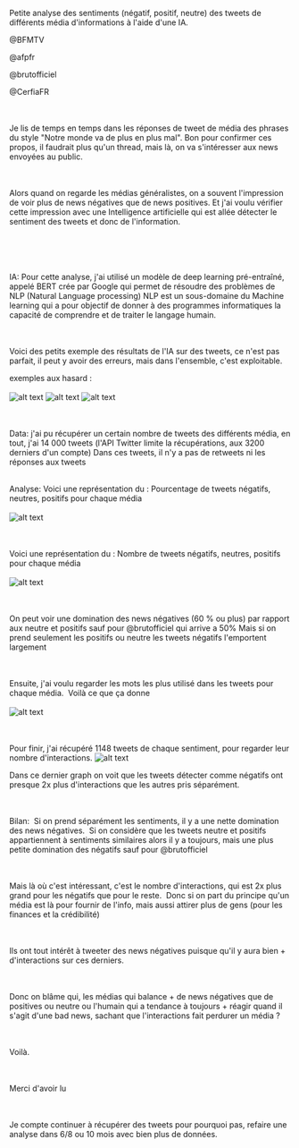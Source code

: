 
Petite analyse des sentiments (négatif, positif, neutre) des tweets de différents média d'informations à l'aide d'une IA.

@BFMTV

@afpfr

@brutofficiel

@CerfiaFR

<br><br>
Je lis de temps en temps dans les réponses de tweet de média des phrases du style "Notre monde va de plus en plus mal".
Bon pour confirmer ces propos, il faudrait plus qu'un thread, mais là, on va s'intéresser aux news envoyées au public.

<br><br>
Alors quand on regarde les médias généralistes, on a souvent l'impression de voir plus de news négatives que de news positives.
Et j'ai voulu vérifier cette impression avec une Intelligence artificielle qui est allée détecter le sentiment des tweets et donc de l'information.


<br><br>
<br><br>
IA:
Pour cette analyse, j'ai utilisé un modèle de deep learning pré-entraîné, appelé BERT crée par Google qui permet de résoudre des problèmes de NLP (Natural Language processing)
NLP est un sous-domaine du Machine learning qui a pour objectif de donner à des programmes informatiques la capacité de comprendre et de traiter le langage humain.

<br><br>
Voici des petits exemple des résultats de l'IA sur des tweets, ce n'est pas parfait, il peut y avoir des erreurs, mais dans l'ensemble, c'est exploitable.

exemples aux hasard :
<br><br>
![alt text](https://github.com/Kyytox/feelings-twitter-ia/blob/master/Graph/tweets_negatifs.png)
![alt text](https://github.com/Kyytox/feelings-twitter-ia/blob/master/Graph/tweets_neutres.png)
![alt text](https://github.com/Kyytox/feelings-twitter-ia/blob/master/Graph/tweets_positifs.png)

<br><br>
Data:
j'ai pu récupérer un certain nombre de tweets des différents média, en tout, j'ai 14 000 tweets (l'API Twitter limite la récupérations, aux 3200 derniers d'un compte)
Dans ces tweets, il n'y a pas de retweets ni les réponses aux tweets
<br><br>


Analyse:
Voici une représentation du :
Pourcentage de tweets négatifs, neutres, positifs pour chaque média
<br><br>
![alt text](https://github.com/Kyytox/feelings-twitter-ia/blob/master/Graph/Pie_graph_pourcent_sent_of_tweets.png)

<br><br>
Voici une représentation du :
Nombre de tweets négatifs, neutres, positifs pour chaque média
<br><br>
![alt text](https://github.com/Kyytox/feelings-twitter-ia/blob/master/Graph/Bar_graph_number_tweets_by_sent.png)

<br><br>
On peut voir une domination des news négatives (60 % ou plus) par rapport aux neutre et positifs sauf pour @brutofficiel qui arrive a 50% Mais si on prend seulement les positifs ou neutre les tweets négatifs l'emportent largement

<br><br>
Ensuite, j'ai voulu regarder les mots les plus utilisé dans les tweets pour chaque média. 
Voilà ce que ça donne
<br><br>
![alt text](https://github.com/Kyytox/feelings-twitter-ia/blob/master/Graph/Wordcloud_graph_frequent_words.png)

<br><br>
Pour finir, j'ai récupéré 1148 tweets de chaque sentiment, pour regarder leur nombre d'interactions.
![alt text](https://github.com/Kyytox/feelings-twitter-ia/blob/master/Graph/Circle_graph_nb_interactions.png)

Dans ce dernier graph on voit que les tweets détecter comme négatifs ont presque 2x plus d'interactions que les autres pris séparément.

<br><br>
Bilan: 
Si on prend séparément les sentiments, il y a une nette domination des news négatives. 
Si on considère que les tweets neutre et positifs appartiennent à sentiments similaires alors il y a toujours, mais une plus petite domination des négatifs sauf pour @brutofficiel

<br><br>
Mais là où c'est intéressant, c'est le nombre d'interactions, qui est 2x plus grand pour les négatifs que pour le reste. 
Donc si on part du principe qu'un média est là pour fournir de l'info, mais aussi attirer plus de gens (pour les finances et la crédibilité)

<br><br>
Ils ont tout intérêt à tweeter des news négatives puisque qu'il y aura bien + d'interactions sur ces derniers.

<br><br>
Donc on blâme qui, les médias qui balance + de news négatives que de positives ou neutre ou l'humain qui a tendance à toujours + réagir quand il s'agit d'une bad news, sachant que l'interactions fait perdurer un média ?

<br><br>
Voilà. 

<br><br>
Merci d'avoir lu 

<br><br>
Je compte continuer à récupérer des tweets pour pourquoi pas, refaire une analyse dans 6/8 ou 10 mois avec bien plus de données.
